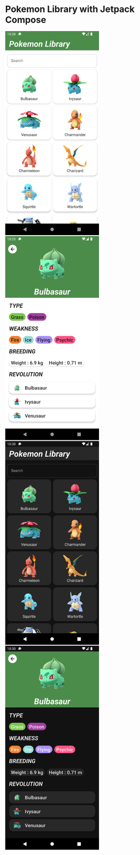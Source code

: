 # Pokemon Library with Jetpack Compose

<img src="docs/screenshot1.png" width=300><img src="docs/screenshot2.png" width=300><img src="docs/screenshot3.png" width=300><img src="docs/screenshot4.png" width=300>
